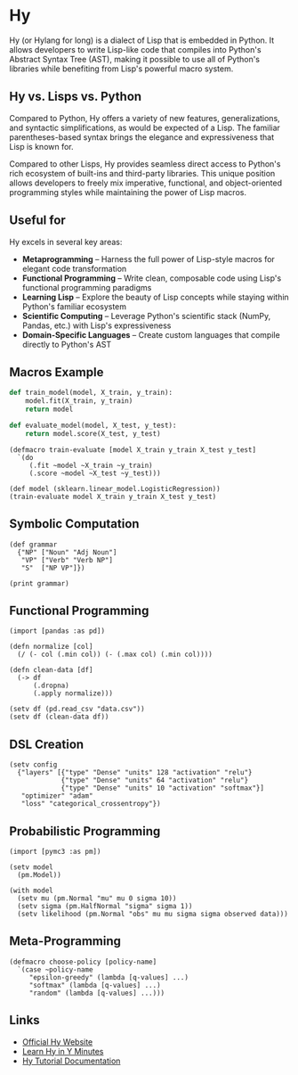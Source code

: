 # Hy

Hy (or Hylang for long) is a dialect of Lisp that is embedded in Python. It allows developers to write Lisp-like code that compiles into Python's Abstract Syntax Tree (AST), making it possible to use all of Python's libraries while benefiting from Lisp's powerful macro system.

## Hy vs. Lisps vs. Python

Compared to Python, Hy offers a variety of new features, generalizations, and syntactic simplifications, as would be expected of a Lisp. The familiar parentheses-based syntax brings the elegance and expressiveness that Lisp is known for.

Compared to other Lisps, Hy provides seamless direct access to Python's rich ecosystem of built-ins and third-party libraries. This unique position allows developers to freely mix imperative, functional, and object-oriented programming styles while maintaining the power of Lisp macros.

## Useful for

Hy excels in several key areas:

- **Metaprogramming** – Harness the full power of Lisp-style macros for elegant code transformation
- **Functional Programming** – Write clean, composable code using Lisp's functional programming paradigms
- **Learning Lisp** – Explore the beauty of Lisp concepts while staying within Python's familiar ecosystem
- **Scientific Computing** – Leverage Python's scientific stack (NumPy, Pandas, etc.) with Lisp's expressiveness
- **Domain-Specific Languages** – Create custom languages that compile directly to Python's AST


## Macros Example

```python
def train_model(model, X_train, y_train):
    model.fit(X_train, y_train)
    return model

def evaluate_model(model, X_test, y_test):
    return model.score(X_test, y_test)
```

```hy
(defmacro train-evaluate [model X_train y_train X_test y_test]
  `(do
     (.fit ~model ~X_train ~y_train)
     (.score ~model ~X_test ~y_test)))

(def model (sklearn.linear_model.LogisticRegression))
(train-evaluate model X_train y_train X_test y_test)
```

## Symbolic Computation

```hy
(def grammar
  {"NP" ["Noun" "Adj Noun"]
   "VP" ["Verb" "Verb NP"]
   "S"  ["NP VP"]})

(print grammar)
```

## Functional Programming

```hy
(import [pandas :as pd])

(defn normalize [col]
  (/ (- col (.min col)) (- (.max col) (.min col))))

(defn clean-data [df]
  (-> df
      (.dropna)
      (.apply normalize)))

(setv df (pd.read_csv "data.csv"))
(setv df (clean-data df))
```

## DSL Creation

```hy
(setv config
  {"layers" [{"type" "Dense" "units" 128 "activation" "relu"}
             {"type" "Dense" "units" 64 "activation" "relu"}
             {"type" "Dense" "units" 10 "activation" "softmax"}]
   "optimizer" "adam"
   "loss" "categorical_crossentropy"})
```

## Probabilistic Programming

```hy
(import [pymc3 :as pm])

(setv model
  (pm.Model))

(with model
  (setv mu (pm.Normal "mu" mu 0 sigma 10))
  (setv sigma (pm.HalfNormal "sigma" sigma 1))
  (setv likelihood (pm.Normal "obs" mu mu sigma sigma observed data)))
```

## Meta-Programming

```hy
(defmacro choose-policy [policy-name]
  `(case ~policy-name
     "epsilon-greedy" (lambda [q-values] ...)
     "softmax" (lambda [q-values] ...)
     "random" (lambda [q-values] ...)))
```

## Links
- [Official Hy Website](https://hylang.org/)
- [Learn Hy in Y Minutes](https://learnxinyminutes.com/hy/)
- [Hy Tutorial Documentation](https://hylang.org/hy/doc/v1.0.0/tutorial)

